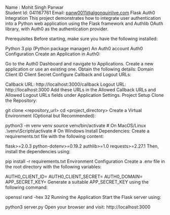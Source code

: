Name : Mohit Singh Panwar   
Student Id: 041167761
Email: panw0011@algonquinlive.com
Flask Auth0 Integration
This project demonstrates how to integrate user authentication into a Python web application using the Flask framework and Authlib OAuth library, with Auth0 as the authentication provider.

Prerequisites
Before starting, make sure you have the following installed:

Python 3
pip (Python package manager)
An Auth0 account
Auth0 Configuration
Create an Application in Auth0:

Go to the Auth0 Dashboard and navigate to Applications.
Create a new application or use an existing one.
Obtain the following details:
Domain
Client ID
Client Secret
Configure Callback and Logout URLs:

Callback URL: http://localhost:3000/callback
Logout URL: http://localhost:3000
Add these URLs in the Allowed Callback URLs and Allowed Logout URLs fields under Application Settings.
Project Setup
Clone the Repository:

git clone <repository_url>
cd <project_directory>
Create a Virtual Environment (Optional but Recommended):

python3 -m venv venv
source venv/bin/activate  # On MacOS/Linux
.\venv\Scripts\activate  # On Windows
Install Dependencies: Create a requirements.txt file with the following content:

flask>=2.0.3
python-dotenv>=0.19.2
authlib>=1.0
requests>=2.27.1
Then, install the dependencies using:

pip install -r requirements.txt
Environment Configuration
Create a .env file in the root directory with the following variables:

AUTH0_CLIENT_ID=<Your Auth0 Client ID>
AUTH0_CLIENT_SECRET=<Your Auth0 Client Secret>
AUTH0_DOMAIN=<Your Auth0 Domain>
APP_SECRET_KEY=<Your Generated Secret Key>
Generate a suitable APP_SECRET_KEY using the following command:

openssl rand -hex 32
Running the Application
Start the Flask server using:

python3 server.py
Open your browser and visit: http://localhost:3000